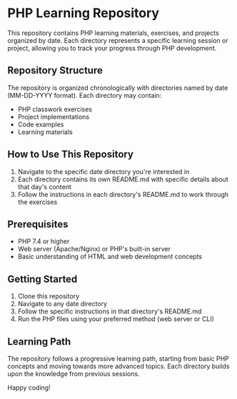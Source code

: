 # PHP Learning Repository

This repository contains PHP learning materials, exercises, and projects organized by date. Each directory represents a specific learning session or project, allowing you to track your progress through PHP development.

## Repository Structure

The repository is organized chronologically with directories named by date (MM-DD-YYYY format). Each directory may contain:
- PHP classwork exercises
- Project implementations
- Code examples
- Learning materials

## How to Use This Repository

1. Navigate to the specific date directory you're interested in
2. Each directory contains its own README.md with specific details about that day's content
3. Follow the instructions in each directory's README.md to work through the exercises

## Prerequisites

- PHP 7.4 or higher
- Web server (Apache/Nginx) or PHP's built-in server
- Basic understanding of HTML and web development concepts

## Getting Started

1. Clone this repository
2. Navigate to any date directory
3. Follow the specific instructions in that directory's README.md
4. Run the PHP files using your preferred method (web server or CLI)

## Learning Path

The repository follows a progressive learning path, starting from basic PHP concepts and moving towards more advanced topics. Each directory builds upon the knowledge from previous sessions.

Happy coding!
